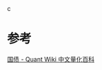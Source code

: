 

c
# 参考
[国债 - Quant Wiki 中文量化百科](https://quant-wiki.com/basic/finance/%E5%9B%BD%E5%80%BA_Treasury%20Bond/)
